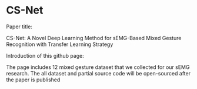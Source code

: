 # CS-Net
Paper title: 

CS-Net: A Novel Deep Learning Method for sEMG-Based Mixed Gesture Recognition with Transfer Learning Strategy

Introduction of this github page:

The page includes 12 mixed gesture dataset that we collected for our sEMG research. The all dataset and partial source code will be open-sourced after the paper is published
